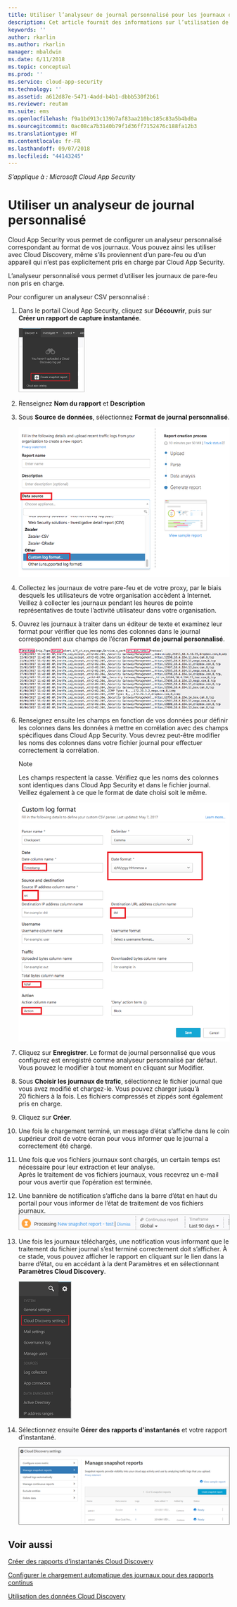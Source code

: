```yaml
---
title: Utiliser l’analyseur de journal personnalisé pour les journaux qui ne sont pas pris en charge | Microsoft Docs
description: Cet article fournit des informations sur l’utilisation de l’analyseur de journal personnalisé pour charger les journaux des appareils qui ne sont pas pris en charge dans Cloud App Security.
keywords: ''
author: rkarlin
ms.author: rkarlin
manager: mbaldwin
ms.date: 6/11/2018
ms.topic: conceptual
ms.prod: ''
ms.service: cloud-app-security
ms.technology: ''
ms.assetid: a612d87e-5471-4add-b4b1-dbbb530f2b61
ms.reviewer: reutam
ms.suite: ems
ms.openlocfilehash: f9a1bd913c139b7af83aa210bc185c83a5b4bd0a
ms.sourcegitcommit: 0ac08ca7b3140b79f1d36ff7152476c188fa12b3
ms.translationtype: HT
ms.contentlocale: fr-FR
ms.lasthandoff: 09/07/2018
ms.locfileid: "44143245"
---
```

*S’applique à : Microsoft Cloud App Security*


# <a name="use-a-custom-log-parser"></a>Utiliser un analyseur de journal personnalisé
Cloud App Security vous permet de configurer un analyseur personnalisé correspondant au format de vos journaux. Vous pouvez ainsi les utiliser avec Cloud Discovery, même s’ils proviennent d’un pare-feu ou d’un appareil qui n’est pas explicitement pris en charge par Cloud App Security. 

L’analyseur personnalisé vous permet d’utiliser les journaux de pare-feu non pris en charge. 


 
Pour configurer un analyseur CSV personnalisé :
1. Dans le portail Cloud App Security, cliquez sur **Découvrir**, puis sur **Créer un rapport de capture instantanée**.  
  
   ![Créer un rapport de capture instantanée](./media/create-new-snapshot-report.png)
     
2. Renseignez **Nom du rapport** et **Description**
  
3. Sous **Source de données**, sélectionnez **Format de journal personnalisé**.  

    ![Nouveau rapport d’instantané](./media/custom-log-upload.png)   

4. Collectez les journaux de votre pare-feu et de votre proxy, par le biais desquels les utilisateurs de votre organisation accèdent à Internet. Veillez à collecter les journaux pendant les heures de pointe représentatives de toute l’activité utilisateur dans votre organisation. 

5. Ouvrez les journaux à traiter dans un éditeur de texte et examinez leur format pour vérifier que les noms des colonnes dans le journal correspondent aux champs de l’écran **Format de journal personnalisé**.

   ![analyseur de journal personnalisé](./media/log-data.png) 

6. Renseignez ensuite les champs en fonction de vos données pour définir les colonnes dans les données à mettre en corrélation avec des champs spécifiques dans Cloud App Security. Vous devrez peut-être modifier les noms des colonnes dans votre fichier journal pour effectuer correctement la corrélation.
  
   > [!NOTE]
    > Les champs respectent la casse. Vérifiez que les noms des colonnes sont identiques dans Cloud App Security et dans le fichier journal. Veillez également à ce que le format de date choisi soit le même.

   ![analyseur de journal personnalisé](./media/custom-log-parser.png) 


7. Cliquez sur **Enregistrer**. Le format de journal personnalisé que vous configurez est enregistré comme analyseur personnalisé par défaut. Vous pouvez le modifier à tout moment en cliquant sur Modifier.

8. Sous **Choisir les journaux de trafic**, sélectionnez le fichier journal que vous avez modifié et chargez-le. Vous pouvez charger jusqu’à 20 fichiers à la fois. Les fichiers compressés et zippés sont également pris en charge.  
  

9. Cliquez sur **Créer**.  

10. Une fois le chargement terminé, un message d’état s’affiche dans le coin supérieur droit de votre écran pour vous informer que le journal a correctement été chargé.  
  
11. Une fois que vos fichiers journaux sont chargés, un certain temps est nécessaire pour leur extraction et leur analyse.  
    Après le traitement de vos fichiers journaux, vous recevrez un e-mail pour vous avertir que l’opération est terminée. 
  
12. Une bannière de notification s’affiche dans la barre d’état en haut du portail pour vous informer de l’état de traitement de vos fichiers journaux.  
    ![barre de menus de traitement des fichiers journaux](./media/processing-log-file-menu-bar.png) 
   
13. Une fois les journaux téléchargés, une notification vous informant que le traitement du fichier journal s’est terminé correctement doit s’afficher. À ce stade, vous pouvez afficher le rapport en cliquant sur le lien dans la barre d’état, ou en accédant à la dent Paramètres et en sélectionnant **Paramètres Cloud Discovery**.   
  
     ![onglet Paramètres Cloud Discovery](./media/discovery-settings-tab.png)
14. Sélectionnez ensuite **Gérer des rapports d’instantanés** et votre rapport d’instantané.
 
    ![gestion des rapports d’instantanés](./media/snapshot-report-managment.png)

  
      




## <a name="see-also"></a>Voir aussi
 
[Créer des rapports d’instantanés Cloud Discovery](create-snapshot-cloud-discovery-reports.md)

[Configurer le chargement automatique des journaux pour des rapports continus](configure-automatic-log-upload-for-continuous-reports.md)

[Utilisation des données Cloud Discovery](working-with-cloud-discovery-data.md)

